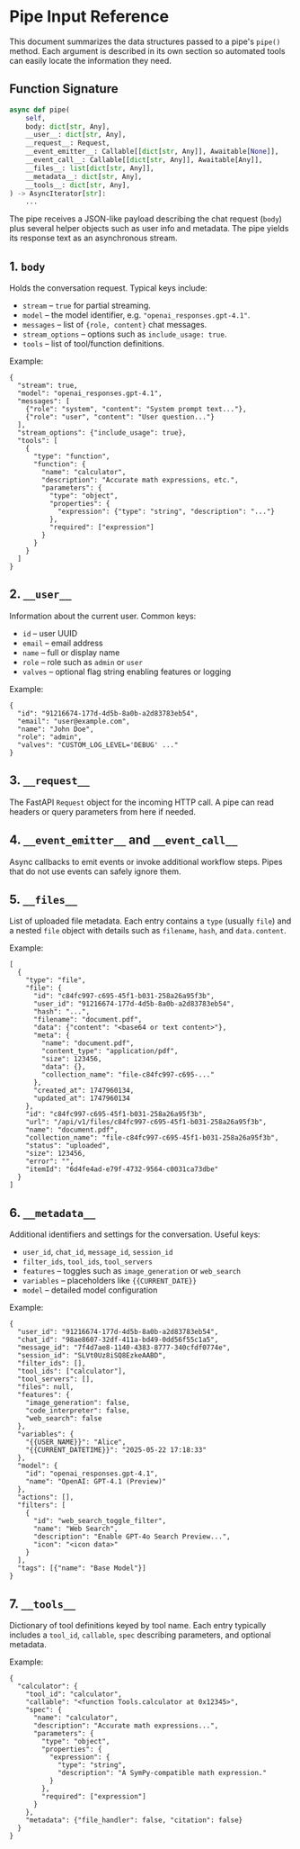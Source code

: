 # Pipe Input Reference

This document summarizes the data structures passed to a pipe's `pipe()` method. Each argument is described in its own section so automated tools can easily locate the information they need.

## Function Signature

```python
async def pipe(
    self,
    body: dict[str, Any],
    __user__: dict[str, Any],
    __request__: Request,
    __event_emitter__: Callable[[dict[str, Any]], Awaitable[None]],
    __event_call__: Callable[[dict[str, Any]], Awaitable[Any]],
    __files__: list[dict[str, Any]],
    __metadata__: dict[str, Any],
    __tools__: dict[str, Any],
) -> AsyncIterator[str]:
    ...
```

The pipe receives a JSON-like payload describing the chat request (`body`) plus several helper objects such as user info and metadata. The pipe yields its response text as an asynchronous stream.

## 1. `body`

Holds the conversation request. Typical keys include:

* `stream` – `true` for partial streaming.
* `model` – the model identifier, e.g. `"openai_responses.gpt-4.1"`.
* `messages` – list of `{role, content}` chat messages.
* `stream_options` – options such as `include_usage: true`.
* `tools` – list of tool/function definitions.

Example:

```jsonc
{
  "stream": true,
  "model": "openai_responses.gpt-4.1",
  "messages": [
    {"role": "system", "content": "System prompt text..."},
    {"role": "user", "content": "User question..."}
  ],
  "stream_options": {"include_usage": true},
  "tools": [
    {
      "type": "function",
      "function": {
        "name": "calculator",
        "description": "Accurate math expressions, etc.",
        "parameters": {
          "type": "object",
          "properties": {
            "expression": {"type": "string", "description": "..."}
          },
          "required": ["expression"]
        }
      }
    }
  ]
}
```

## 2. `__user__`

Information about the current user. Common keys:

* `id` – user UUID
* `email` – email address
* `name` – full or display name
* `role` – role such as `admin` or `user`
* `valves` – optional flag string enabling features or logging

Example:

```jsonc
{
  "id": "91216674-177d-4d5b-8a0b-a2d83783eb54",
  "email": "user@example.com",
  "name": "John Doe",
  "role": "admin",
  "valves": "CUSTOM_LOG_LEVEL='DEBUG' ..."
}
```

## 3. `__request__`

The FastAPI `Request` object for the incoming HTTP call. A pipe can read headers or query parameters from here if needed.

## 4. `__event_emitter__` and `__event_call__`

Async callbacks to emit events or invoke additional workflow steps. Pipes that do not use events can safely ignore them.

## 5. `__files__`

List of uploaded file metadata. Each entry contains a `type` (usually `file`) and a nested `file` object with details such as `filename`, `hash`, and `data.content`.

Example:

```jsonc
[
  {
    "type": "file",
    "file": {
      "id": "c84fc997-c695-45f1-b031-258a26a95f3b",
      "user_id": "91216674-177d-4d5b-8a0b-a2d83783eb54",
      "hash": "...",
      "filename": "document.pdf",
      "data": {"content": "<base64 or text content>"},
      "meta": {
        "name": "document.pdf",
        "content_type": "application/pdf",
        "size": 123456,
        "data": {},
        "collection_name": "file-c84fc997-c695-..."
      },
      "created_at": 1747960134,
      "updated_at": 1747960134
    },
    "id": "c84fc997-c695-45f1-b031-258a26a95f3b",
    "url": "/api/v1/files/c84fc997-c695-45f1-b031-258a26a95f3b",
    "name": "document.pdf",
    "collection_name": "file-c84fc997-c695-45f1-b031-258a26a95f3b",
    "status": "uploaded",
    "size": 123456,
    "error": "",
    "itemId": "6d4fe4ad-e79f-4732-9564-c0031ca73dbe"
  }
]
```

## 6. `__metadata__`

Additional identifiers and settings for the conversation. Useful keys:

* `user_id`, `chat_id`, `message_id`, `session_id`
* `filter_ids`, `tool_ids`, `tool_servers`
* `features` – toggles such as `image_generation` or `web_search`
* `variables` – placeholders like `{{CURRENT_DATE}}`
* `model` – detailed model configuration

Example:

```jsonc
{
  "user_id": "91216674-177d-4d5b-8a0b-a2d83783eb54",
  "chat_id": "98ae8607-32df-411a-bd49-0dd56f55c1a5",
  "message_id": "7f4d7ae8-1140-4383-8777-340cfdf0774e",
  "session_id": "SLVt0Uz8iSQ8EzkeAABD",
  "filter_ids": [],
  "tool_ids": ["calculator"],
  "tool_servers": [],
  "files": null,
  "features": {
    "image_generation": false,
    "code_interpreter": false,
    "web_search": false
  },
  "variables": {
    "{{USER_NAME}}": "Alice",
    "{{CURRENT_DATETIME}}": "2025-05-22 17:18:33"
  },
  "model": {
    "id": "openai_responses.gpt-4.1",
    "name": "OpenAI: GPT-4.1 (Preview)"
  },
  "actions": [],
  "filters": [
    {
      "id": "web_search_toggle_filter",
      "name": "Web Search",
      "description": "Enable GPT-4o Search Preview...",
      "icon": "<icon data>"
    }
  ],
  "tags": [{"name": "Base Model"}]
}
```

## 7. `__tools__`

Dictionary of tool definitions keyed by tool name. Each entry typically includes a `tool_id`, `callable`, `spec` describing parameters, and optional metadata.

Example:

```jsonc
{
  "calculator": {
    "tool_id": "calculator",
    "callable": "<function Tools.calculator at 0x12345>",
    "spec": {
      "name": "calculator",
      "description": "Accurate math expressions...",
      "parameters": {
        "type": "object",
        "properties": {
          "expression": {
            "type": "string",
            "description": "A SymPy-compatible math expression."
          }
        },
        "required": ["expression"]
      }
    },
    "metadata": {"file_handler": false, "citation": false}
  }
}
```
